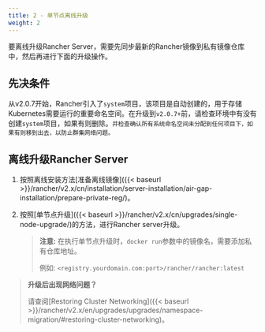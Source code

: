 ```yaml
---
title: 2 - 单节点离线升级
weight: 2
---
```


要离线升级Rancher Server，需要先同步最新的Rancher镜像到私有镜像仓库中，然后再进行下面的升级操作。

## 先决条件

从v2.0.7开始，Rancher引入了`system`项目，该项目是自动创建的，用于存储Kubernetes需要运行的重要命名空间。在升级到`v2.0.7+`前，请检查环境中有没有创建`system`项目，如果有则删除。`并检查确认所有系统命名空间未分配到任何项目下，如果有则移到出去，以防止群集网络问题。`

## 离线升级Rancher Server

1. 按照离线安装方法[准备离线镜像]({{< baseurl >}}/rancher/v2.x/cn/installation/server-installation/air-gap-installation/prepare-private-reg/)。

2. 按照[单节点升级]({{< baseurl >}}/rancher/v2.x/cn/upgrades/single-node-upgrade/)的方法，进行Rancher server升级。

    >**注意:** 在执行单节点升级时，`docker run`参数中的镜像名，需要添加私有仓库地址。
    >
    > 例如: `<registry.yourdomain.com:port>/rancher/rancher:latest`

>**升级后出现网络问题？**
>
> 请查阅[Restoring Cluster Networking]({{< baseurl >}}/rancher/v2.x/en/upgrades/upgrades/namespace-migration/#restoring-cluster-networking)。
